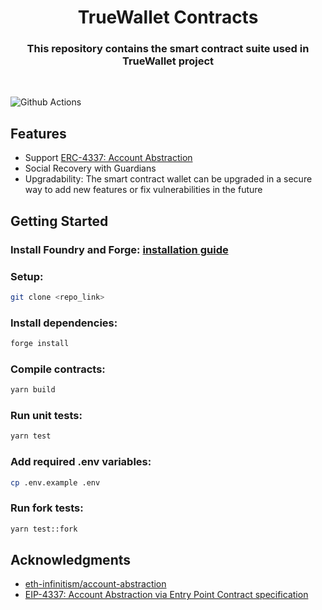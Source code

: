 # <h1 align="center"> TrueWallet Contracts </h1>

<h3 align="center"> This repository contains the smart contract suite used in TrueWallet project </h3>
<br>

![Github Actions](https://github.com/devanonon/hardhat-foundry-template/workflows/test/badge.svg)

## Features
+ Support [ERC-4337: Account Abstraction](https://eips.ethereum.org/EIPS/eip-4337)
+ Social Recovery with Guardians
+ Upgradability: The smart contract wallet can be upgraded in a secure way to add new features or fix vulnerabilities in the future


## Getting Started

### Install Foundry and Forge: [installation guide](https://book.getfoundry.sh/getting-started/installation)

### Setup:
```bash
git clone <repo_link>
```
### Install dependencies:
```bash
forge install
```
### Compile contracts:
```bash
yarn build

```
### Run unit tests:
```bash
yarn test
```
### Add required .env variables:
```bash
cp .env.example .env
```
### Run fork tests:
```bash
yarn test::fork
```



<!-- ACKNOWLEDGMENTS -->
## Acknowledgments
* <a href='https://github.com/eth-infinitism/account-abstraction'>eth-infinitism/account-abstraction</a>
* <a href='https://eips.ethereum.org/EIPS/eip-4337'>EIP-4337: Account Abstraction via Entry Point Contract specification </a>
